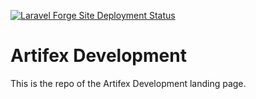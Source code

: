 [![Laravel Forge Site Deployment Status](https://img.shields.io/endpoint?url=https%3A%2F%2Fforge.laravel.com%2Fsite-badges%2F1311c848-ff6e-4a55-9c45-5fb70e8d807e&style=plastic)](https://forge.laravel.com/servers/475508/sites/2142010)

# Artifex Development 

This is the repo of the Artifex Development landing page.